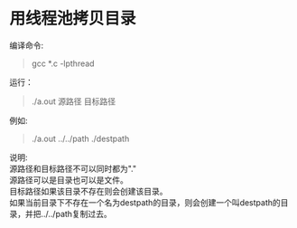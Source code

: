 # 用线程池拷贝目录  
  
编译命令:  
>gcc *.c -lpthread  
  
运行：  
  
>./a.out 源路径 目标路径  
  

  
例如:  
>./a.out ../../path ./destpath  
  
说明:  
源路径和目标路径不可以同时都为"."  
源路径可以是目录也可以是文件。  
目标路径如果该目录不存在则会创建该目录。  
如果当前目录下不存在一个名为destpath的目录，则会创建一个叫destpath的目录，并把../../path复制过去。  